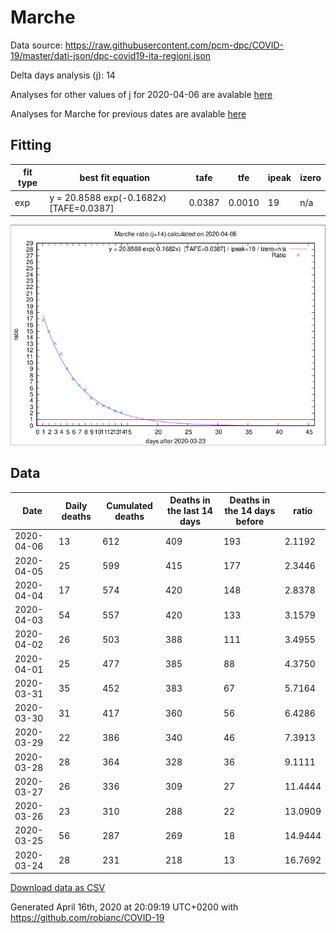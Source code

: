 # Marche

Data source: https://raw.githubusercontent.com/pcm-dpc/COVID-19/master/dati-json/dpc-covid19-ita-regioni.json

Delta days analysis (j): 14

Analyses for other values of j for 2020-04-06 are avalable [here](../2020-04-06/README.md)

Analyses for Marche for previous dates are avalable [here](../README.md)

## Fitting 
|fit type|best fit equation|tafe|tfe|ipeak|izero|
|-------|-----|--------|------|---|---|
|exp|y = 20.8588 exp(-0.1682x)  [TAFE=0.0387]|0.0387|0.0010|19|n/a|

![Plot](COVID-19_marche_j14_2020-04-06.png)

## Data
|Date|Daily deaths|Cumulated deaths|Deaths in the last 14 days|Deaths in the 14 days before|ratio|
|----|----------|-----------|-------|--------------------|-----|
|2020-04-06|13|612|409|193|2.1192|
|2020-04-05|25|599|415|177|2.3446|
|2020-04-04|17|574|420|148|2.8378|
|2020-04-03|54|557|420|133|3.1579|
|2020-04-02|26|503|388|111|3.4955|
|2020-04-01|25|477|385|88|4.3750|
|2020-03-31|35|452|383|67|5.7164|
|2020-03-30|31|417|360|56|6.4286|
|2020-03-29|22|386|340|46|7.3913|
|2020-03-28|28|364|328|36|9.1111|
|2020-03-27|26|336|309|27|11.4444|
|2020-03-26|23|310|288|22|13.0909|
|2020-03-25|56|287|269|18|14.9444|
|2020-03-24|28|231|218|13|16.7692|

[Download data as CSV](COVID-19_marche_j14_2020-04-06.csv)

Generated April 16th, 2020 at 20:09:19 UTC+0200 with https://github.com/robianc/COVID-19
